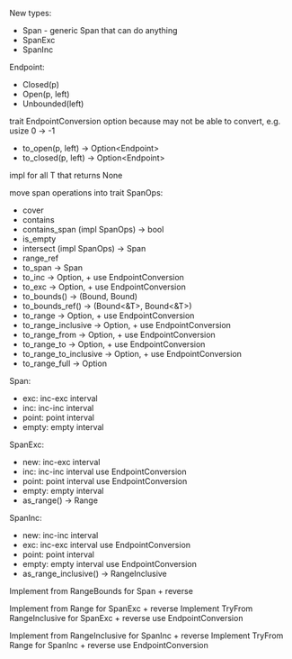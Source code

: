 New types:

- Span - generic Span that can do anything
- SpanExc
- SpanInc

Endpoint<T>:

- Closed(p)
- Open(p, left)
- Unbounded(left)

trait EndpointConversion<T>
option because may not be able to convert, e.g. usize 0 -> -1

- to_open(p, left) -> Option<Endpoint<T>>
- to_closed(p, left) -> Option<Endpoint<T>>

impl for all T that returns None

move span operations into trait SpanOps:

- cover
- contains
- contains_span (impl SpanOps) -> bool
- is_empty
- intersect (impl SpanOps) -> Span
- range_ref
- to_span -> Span
- to_inc -> Option<SpanInc>, + use EndpointConversion<T>
- to_exc -> Option<SpanExc>, + use EndpointConversion<T>
- to_bounds() -> (Bound<T>, Bound<T>)
- to_bounds_ref() -> (Bound<&T>, Bound<&T>)
- to_range -> Option<Range>, + use EndpointConversion<T>
- to_range_inclusive -> Option<RangeInclusive>, + use EndpointConversion<T>
- to_range_from -> Option<RangeFrom>, + use EndpointConversion<T>
- to_range_to -> Option<RangeTo>, + use EndpointConversion<T>
- to_range_to_inclusive -> Option<RangeToInclusive>, + use EndpointConversion<T>
- to_range_full -> Option<RangeFull>

Span:

- exc: inc-exc interval
- inc: inc-inc interval
- point: point interval
- empty: empty interval

SpanExc:

- new: inc-exc interval
- inc: inc-inc interval use EndpointConversion<T>
- point: point interval use EndpointConversion<T>
- empty: empty interval
- as_range() -> Range

SpanInc:

- new: inc-inc interval
- exc: inc-exc interval use EndpointConversion<T>
- point: point interval
- empty: empty interval use EndpointConversion<T>
- as_range_inclusive() -> RangeInclusive

Implement from RangeBounds for Span + reverse

Implement from Range for SpanExc + reverse
Implement TryFrom RangeInclusive for SpanExc + reverse use EndpointConversion<T>

Implement from RangeInclusive for SpanInc + reverse
Implement TryFrom Range for SpanInc + reverse use EndpointConversion<T>
